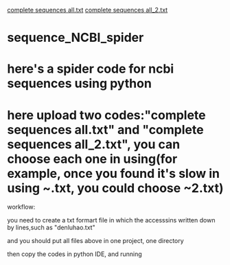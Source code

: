 [complete sequences all.txt](https://github.com/yongtao-RATIO/sequence_NCBI_spider/files/8887728/complete.sequences.all.txt)
[complete sequences all_2.txt](https://github.com/yongtao-RATIO/sequence_NCBI_spider/files/8887729/complete.sequences.all_2.txt)
# sequence_NCBI_spider
# here's a spider code for ncbi sequences using python
# here upload two codes:"complete sequences all.txt" and "complete sequences all_2.txt", you can choose each one in using(for example, once you found it's slow in using ~.txt, you could choose ~2.txt)


workflow:

you need to create a txt formart file in which the accesssins written down by lines,such as "denluhao.txt"

and you should put all files above in one project, one directory

then copy the codes in python IDE, and running
